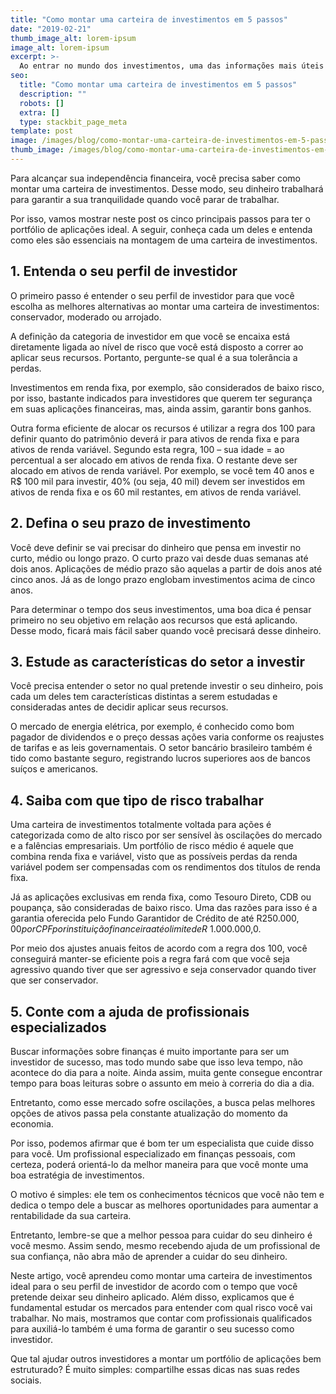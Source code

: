 ```yaml
---
title: "Como montar uma carteira de investimentos em 5 passos"
date: "2019-02-21"
thumb_image_alt: lorem-ipsum
image_alt: lorem-ipsum
excerpt: >-
  Ao entrar no mundo dos investimentos, uma das informações mais úteis para começar a aplicar é saber o seu perfil. Isto porque esse dado funciona como uma espécie de norte para entender sua tolerância a riscos e também quais são as melhores aplicações para os seus objetivos.
seo:
  title: "Como montar uma carteira de investimentos em 5 passos"
  description: ""
  robots: []
  extra: []
  type: stackbit_page_meta
template: post
image: /images/blog/como-montar-uma-carteira-de-investimentos-em-5-passos.jpg
thumb_image: /images/blog/como-montar-uma-carteira-de-investimentos-em-5-passos.jpg
---
```


Para alcançar sua independência financeira, você precisa saber como montar uma carteira de investimentos. Desse modo, seu dinheiro trabalhará para garantir a sua tranquilidade quando você parar de trabalhar.

Por isso, vamos mostrar neste post os cinco principais passos para ter o portfólio de aplicações ideal. A seguir, conheça cada um deles e entenda como eles são essenciais na montagem de uma carteira de investimentos.

## 1. Entenda o seu perfil de investidor

O primeiro passo é entender o seu perfil de investidor para que você escolha as melhores alternativas ao montar uma carteira de investimentos: conservador, moderado ou arrojado.

A definição da categoria de investidor em que você se encaixa está diretamente ligada ao nível de risco que você está disposto a correr ao aplicar seus recursos. Portanto, pergunte-se qual é a sua tolerância a perdas.

Investimentos em renda fixa, por exemplo, são considerados de baixo risco, por isso, bastante indicados para investidores que querem ter segurança em suas aplicações financeiras, mas, ainda assim, garantir bons ganhos.

Outra forma eficiente de alocar os recursos é utilizar a regra dos 100 para definir quanto do patrimônio deverá ir para ativos de renda fixa e para ativos de renda variável. Segundo esta regra, 100 – sua idade = ao percentual a ser alocado em ativos de renda fixa. O restante deve ser alocado em ativos de renda variável. Por exemplo, se você tem 40 anos e R$ 100 mil para investir, 40% (ou seja, 40 mil) devem ser investidos em ativos de renda fixa e os 60 mil restantes, em ativos de renda variável.

## 2. Defina o seu prazo de investimento

Você deve definir se vai precisar do dinheiro que pensa em investir no curto, médio ou longo prazo. O curto prazo vai desde duas semanas até dois anos. Aplicações de médio prazo são aquelas a partir de dois anos até cinco anos. Já as de longo prazo englobam investimentos acima de cinco anos.

Para determinar o tempo dos seus investimentos, uma boa dica é pensar primeiro no seu objetivo em relação aos recursos que está aplicando. Desse modo, ficará mais fácil saber quando você precisará desse dinheiro.

## 3. Estude as características do setor a investir

Você precisa entender o setor no qual pretende investir o seu dinheiro, pois cada um deles tem características distintas a serem estudadas e consideradas antes de decidir aplicar seus recursos.

O mercado de energia elétrica, por exemplo, é conhecido como bom pagador de dividendos e o preço dessas ações varia conforme os reajustes de tarifas e as leis governamentais. O setor bancário brasileiro também é tido como bastante seguro, registrando lucros superiores aos de bancos suíços e americanos.

## 4. Saiba com que tipo de risco trabalhar

Uma carteira de investimentos totalmente voltada para ações é categorizada como de alto risco por ser sensível às oscilações do mercado e a falências empresariais. Um portfólio de risco médio é aquele que combina renda fixa e variável, visto que as possíveis perdas da renda variável podem ser compensadas com os rendimentos dos títulos de renda fixa.

Já as aplicações exclusivas em renda fixa, como Tesouro Direto, CDB ou poupança, são consideradas de baixo risco. Uma das razões para isso é a garantia oferecida pelo Fundo Garantidor de Crédito de até R$250.000,00 por CPF por instituição financeira até o limite de R$ 1.000.000,0.

Por meio dos ajustes anuais feitos de acordo com a regra dos 100, você conseguirá manter-se eficiente pois a regra fará com que você seja agressivo quando tiver que ser agressivo e seja conservador quando tiver que ser conservador.

## 5. Conte com a ajuda de profissionais especializados

Buscar informações sobre finanças é muito importante para ser um investidor de sucesso, mas todo mundo sabe que isso leva tempo, não acontece do dia para a noite. Ainda assim, muita gente consegue encontrar tempo para boas leituras sobre o assunto em meio à correria do dia a dia.

Entretanto, como esse mercado sofre oscilações, a busca pelas melhores opções de ativos passa pela constante atualização do momento da economia.

Por isso, podemos afirmar que é bom ter um especialista que cuide disso para você. Um profissional especializado em finanças pessoais, com certeza, poderá orientá-lo da melhor maneira para que você monte uma boa estratégia de investimentos.

O motivo é simples: ele tem os conhecimentos técnicos que você não tem e dedica o tempo dele a buscar as melhores oportunidades para aumentar a rentabilidade da sua carteira.

Entretanto, lembre-se que a melhor pessoa para cuidar do seu dinheiro é você mesmo. Assim sendo, mesmo recebendo ajuda de um profissional de sua confiança, não abra mão de aprender a cuidar do seu dinheiro.

Neste artigo, você aprendeu como montar uma carteira de investimentos ideal para o seu perfil de investidor de acordo com o tempo que você pretende deixar seu dinheiro aplicado. Além disso, explicamos que é fundamental estudar os mercados para entender com qual risco você vai trabalhar. No mais, mostramos que contar com profissionais qualificados para auxiliá-lo também é uma forma de garantir o seu sucesso como investidor.

Que tal ajudar outros investidores a montar um portfólio de aplicações bem estruturado? É muito simples: compartilhe essas dicas nas suas redes sociais.
